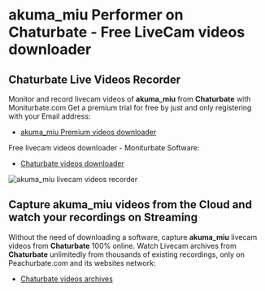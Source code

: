 # akuma_miu Performer on Chaturbate - Free LiveCam videos downloader

## Chaturbate Live Videos Recorder

Monitor and record livecam videos of **akuma_miu** from **Chaturbate** with Moniturbate.com
Get a premium trial for free by just and only registering with your Email address:
* [akuma_miu Premium videos downloader](https://moniturbate.com/request-demo-licence-key.html)

Free livecam videos downloader - Moniturbate Software:
* [Chaturbate videos downloader](https://moniturbate.com/moniturbate-download-software.html)

![akuma_miu livecam videos recorder](https://peachurnet.com/templates/moniturbate-software.png)


## Capture akuma_miu videos from the Cloud and watch your recordings on Streaming

Without the need of downloading a software, capture **akuma_miu** livecam videos from **Chaturbate** 100% online.
Watch Livecam archives from **Chaturbate** unlimitedly from thousands of existing recordings, only on Peachurbate.com and its websites network:
* [Chaturbate videos archives](https://peachurnet.com/)